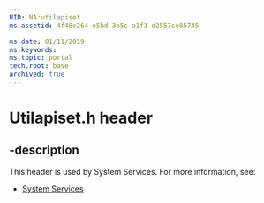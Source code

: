 ```yaml
---
UID: NA:utilapiset
ms.assetid: 4f48e264-e5bd-3a5c-a1f3-d2557ce85745

ms.date: 01/11/2019
ms.keywords: 
ms.topic: portal
tech.root: base
archived: true
---
```


# Utilapiset.h header


## -description


This header is used by System Services. For more information, see:

- [System Services](../_base/index.md)

